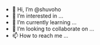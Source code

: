- 👋 Hi, I’m @shuvoho
- 👀 I’m interested in ...
- 🌱 I’m currently learning ...
- 💞️ I’m looking to collaborate on ...
- 📫 How to reach me ...

<!---
shuvoho/shuvoho is a ✨ special ✨ repository because its `README.md` (this file) appears on your GitHub profile.
You can click the Preview link to take a look at your changes.
--->
